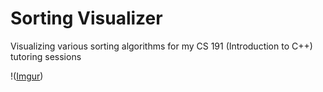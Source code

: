 # Sorting Visualizer
Visualizing various sorting algorithms for my CS 191 (Introduction to C++) tutoring sessions

!([Imgur](https://imgur.com/oNRybdz))
